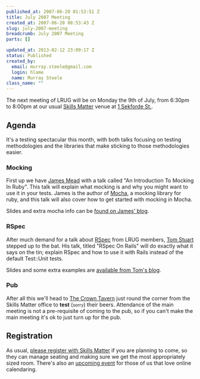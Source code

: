 ```yaml
--- 
published_at: 2007-06-20 01:53:51 Z
title: July 2007 Meeting
created_at: 2007-06-20 08:53:43 Z
slug: july-2007-meeting
breadcrumb: July 2007 Meeting
parts: []

updated_at: 2013-02-12 23:09:17 Z
status: Published
created_by: 
  email: murray.steele@gmail.com
  login: hlame
  name: Murray Steele
class_name: ""
---
```


The next meeting of LRUG will be on Monday the 9th of July, from 6:30pm to 8:00pm at our usual [Skills Matter](http://www.skillsmatter.com/) venue at [1 Sekforde St.](http://maps.google.co.uk/maps?f=q&hl=en&q=EC1R+0BE&layer=&ie=UTF8&z=16&om=1&iwloc=addr).

Agenda
------

It's a testing spectacular this month, with both talks focusing on testing methodologies and the libraries that make sticking to those methodologies easier.

### Mocking

First up we have [James Mead](http://www.floehopper.org/) with a talk called "An Introduction To Mocking In Ruby".  This talk will explain what mocking is and why you might want to use it in your tests.  James is the author of [Mocha](http://mocha.rubyforge.org/), a mocking library for ruby, and this talk will also cover how to get started with mocking in Mocha.

Slides and extra mocha info can be [found on James' blog](http://www.floehopper.org/articles/2007/07/22/an-introduction-to-mock-objects-in-ruby).

### RSpec

After much demand for a talk about [RSpec](http://rspec.rubyforge.org/) from LRUG members, [Tom Stuart](http://obsess.com/) stepped up to the bat.  His talk, titled "RSpec On Rails" will do exactly what it says on the tin; explain RSpec and how to use it with Rails instead of the default Test::Unit tests.

Slides and some extra examples are [available from Tom's blog](http://blog.experthuman.com/2007/7/10/lrug-rspec-on-rails-talk).

### Pub

After all this we'll head to [The Crown Tavern](http://fancyapint.com/pubs/pub199.html) just round the corner from the Skills Matter office to __test__ (<small>sorry</small>) their beers.  Attendance of the main meeting is not a pre-requisite of coming to the pub, so if you can't make the main meeting it's ok to just turn up for the pub.

Registration
------------

As usual, [please register with Skills Matter](http://skillsmatter.com/menu/695) if you are planning to come, so they can manage seating and making sure we get the most appropriately sized room.  There's also an [upcoming event](http://upcoming.yahoo.com/event/208191/) for those of us that love online calendaring. 

